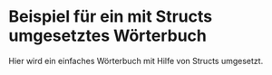 # Beispiel für ein mit Structs umgesetztes Wörterbuch

Hier wird ein einfaches Wörterbuch mit Hilfe von Structs umgesetzt.

